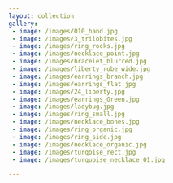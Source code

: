 ```yaml
---
layout: collection
gallery:
 - image: /images/010_hand.jpg
 - image: /images/3_trilobites.jpg
 - image: /images/ring_rocks.jpg
 - image: /images/necklace_point.jpg
 - image: /images/bracelet_blurred.jpg
 - image: /images/liberty_robe_wide.jpg
 - image: /images/earrings_branch.jpg
 - image: /images/earrings_flat.jpg
 - image: /images/24_liberty.jpg
 - image: /images/earrings_Green.jpg
 - image: /images/ladybug.jpg
 - image: /images/ring_small.jpg
 - image: /images/necklace_bones.jpg
 - image: /images/ring_organic.jpg
 - image: /images/ring_side.jpg
 - image: /images/necklace_organic.jpg
 - image: /images/turqoise_rect.jpg
 - image: /images/turquoise_necklace_01.jpg

---
```

